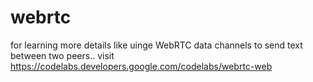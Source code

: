 # webrtc
for learning more details like uinge WebRTC data channels to send text between two peers..
visit https://codelabs.developers.google.com/codelabs/webrtc-web
